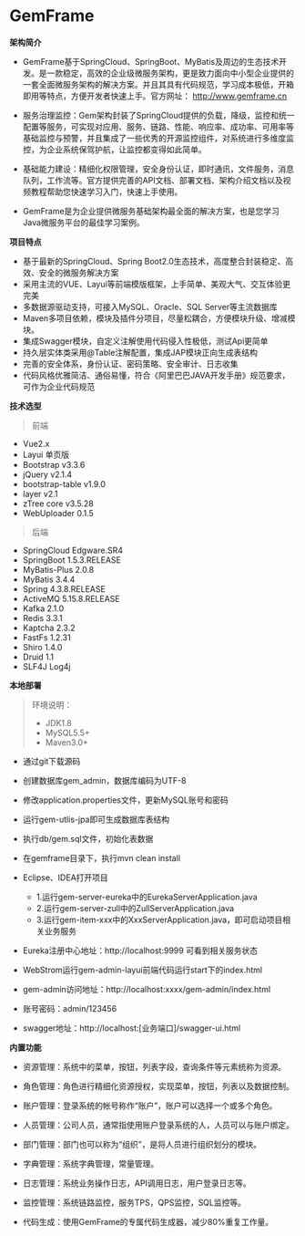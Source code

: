 # GemFrame

**架构简介**

- GemFrame基于SpringCloud、SpringBoot、MyBatis及周边的生态技术开发。是一款稳定，高效的企业级微服务架构，更是致力面向中小型企业提供的一套全面微服务架构的解决方案。并且其具有代码规范，学习成本极低，开箱即用等特点，方便开发者快速上手。官方网址： http://www.gemframe.cn

- 服务治理监控：Gem架构封装了SpringCloud提供的负载，降级，监控和统一配置等服务，可实现对应用、服务、链路、性能、响应率、成功率、可用率等基础监控与预警，并且集成了一些优秀的开源监控组件，对系统进行多维度监控，为企业系统保驾护航，让监控都变得如此简单。

- 基础能力建设：精细化权限管理，安全身份认证，即时通讯，文件服务，消息队列，工作流等。官方提供完善的API文档、部署文档、架构介绍文档以及视频教程帮助您快速学习入门，快速上手使用。

- GemFrame是为企业提供微服务基础架构最全面的解决方案，也是您学习Java微服务平台的最佳学习案例。

**项目特点**

- 基于最新的SpringCloud、Spring Boot2.0生态技术，高度整合封装稳定、高效、安全的微服务解决方案
- 采用主流的VUE、Layui等前端模版框架，上手简单、美观大气、交互体验更完美
- 多数据源驱动支持，可接入MySQL、Oracle、SQL Server等主流数据库
- Maven多项目依赖，模块及插件分项目，尽量松耦合，方便模块升级、增减模块。  
- 集成Swagger模块，自定义注解使用代码侵入性极低，测试Api更简单
- 持久层实体类采用@Table注解配置，集成JAP模块正向生成表结构
- 完善的安全体系，身份认证、密码策略、安全审计、日志收集 
- 代码风格优雅简洁、通俗易懂，符合《阿里巴巴JAVA开发手册》规范要求，可作为企业代码规范

**技术选型**

>前端
- Vue2.x
- Layui 单页版
- Bootstrap v3.3.6
- jQuery v2.1.4
- bootstrap-table v1.9.0
- layer v2.1
- zTree core v3.5.28
- WebUploader 0.1.5

>后端
- SpringCloud Edgware.SR4
- SpringBoot 1.5.3.RELEASE
- MyBatis-Plus 2.0.8
- MyBatis 3.4.4
- Spring 4.3.8.RELEASE
- ActiveMQ 5.15.8.RELEASE
- Kafka 2.1.0
- Redis 3.3.1
- Kaptcha 2.3.2
- FastFs 1.2.31
- Shiro 1.4.0
- Druid 1.1
- SLF4J Log4j

**本地部署**
>环境说明：
>- JDK1.8
>- MySQL5.5+
>- Maven3.0+

- 通过git下载源码
- 创建数据库gem_admin，数据库编码为UTF-8
- 修改application.properties文件，更新MySQL账号和密码
- 运行gem-utlis-jpa即可生成数据库表结构
- 执行db/gem.sql文件，初始化表数据
- 在gemframe目录下，执行mvn clean install
- Eclipse、IDEA打开项目
  * 1.运行gem-server-eureka中的EurekaServerApplication.java
  * 2.运行gem-server-zull中的ZullServerApplication.java
  * 3.运行gem-item-xxx中的XxxServerApplication.java，即可启动项目相关业务服务
- Eureka注册中心地址：http://localhost:9999 可看到相关服务状态


- WebStrom运行gem-admin-layui前端代码运行start下的index.html
- gem-admin访问地址：http://localhost:xxxx/gem-admin/index.html
- 账号密码：admin/123456
- swagger地址：http://localhost:[业务端口]/swagger-ui.html


**内置功能**

- 资源管理：系统中的菜单，按钮，列表字段，查询条件等元素统称为资源。

- 角色管理：角色进行精细化资源授权，实现菜单，按钮，列表以及数据控制。

- 账户管理：登录系统的帐号称作“账户”，账户可以选择一个或多个角色。

- 人员管理：公司人员，通常指使用账户登录系统的人，人员可以与账户绑定。

- 部门管理：部门也可以称为“组织”，是将人员进行组织划分的模块。

- 字典管理：系统字典管理，常量管理。

- 日志管理：系统业务操作日志，API调用日志，用户登录日志等。

- 监控管理：系统链路监控，服务TPS，QPS监控，SQL监控等。

- 代码生成：使用GemFrame的专属代码生成器，减少80%重复工作量。

